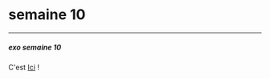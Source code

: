 # semaine 10  

--------------------------

##### exo semaine 10  

C'est  [Ici](https://preview.c9users.io/did75_18/semaine10/exo/exoS10.html?_c9_id=livepreview1&_c9_host=https://ide.c9.io) !